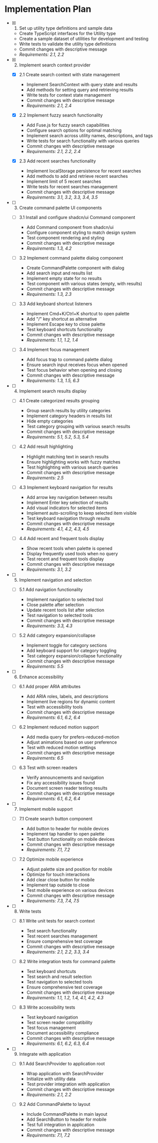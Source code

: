 # Implementation Plan

- [x] 1. Set up utility type definitions and sample data





  - Create TypeScript interfaces for the Utility type
  - Create a sample dataset of utilities for development and testing
  - Write tests to validate the utility type definitions
  - Commit changes with descriptive message
  - _Requirements: 2.1, 2.2_

- [x] 2. Implement search context provider




  - [x] 2.1 Create search context with state management


    - Implement SearchContext with query state and results
    - Add methods for setting query and retrieving results
    - Write tests for context state management
    - Commit changes with descriptive message
    - _Requirements: 2.1, 2.4_

  - [x] 2.2 Implement fuzzy search functionality


    - Add Fuse.js for fuzzy search capabilities
    - Configure search options for optimal matching
    - Implement search across utility names, descriptions, and tags
    - Write tests for search functionality with various queries
    - Commit changes with descriptive message
    - _Requirements: 2.1, 2.2, 2.4_

  - [x] 2.3 Add recent searches functionality



    - Implement localStorage persistence for recent searches
    - Add methods to add and retrieve recent searches
    - Implement limit of 5 recent searches
    - Write tests for recent searches management
    - Commit changes with descriptive message
    - _Requirements: 3.1, 3.2, 3.3, 3.4, 3.5_

- [ ] 3. Create command palette UI components
  - [ ] 3.1 Install and configure shadcn/ui Command component
    - Add Command component from shadcn/ui
    - Configure component styling to match design system
    - Test component rendering and styling
    - Commit changes with descriptive message
    - _Requirements: 1.3, 4.2_

  - [ ] 3.2 Implement command palette dialog component
    - Create CommandPalette component with dialog
    - Add search input and results list
    - Implement empty state for no results
    - Test component with various states (empty, with results)
    - Commit changes with descriptive message
    - _Requirements: 1.3, 2.3_

  - [ ] 3.3 Add keyboard shortcut listeners
    - Implement Cmd+K/Ctrl+K shortcut to open palette
    - Add "/" key shortcut as alternative
    - Implement Escape key to close palette
    - Test keyboard shortcuts functionality
    - Commit changes with descriptive message
    - _Requirements: 1.1, 1.2, 1.4_

  - [ ] 3.4 Implement focus management
    - Add focus trap to command palette dialog
    - Ensure search input receives focus when opened
    - Test focus behavior when opening and closing
    - Commit changes with descriptive message
    - _Requirements: 1.3, 1.5, 6.3_

- [ ] 4. Implement search results display
  - [ ] 4.1 Create categorized results grouping
    - Group search results by utility categories
    - Implement category headers in results list
    - Hide empty categories
    - Test category grouping with various search results
    - Commit changes with descriptive message
    - _Requirements: 5.1, 5.2, 5.3, 5.4_

  - [ ] 4.2 Add result highlighting
    - Highlight matching text in search results
    - Ensure highlighting works with fuzzy matches
    - Test highlighting with various search queries
    - Commit changes with descriptive message
    - _Requirements: 2.5_

  - [ ] 4.3 Implement keyboard navigation for results
    - Add arrow key navigation between results
    - Implement Enter key selection of results
    - Add visual indicators for selected items
    - Implement auto-scrolling to keep selected item visible
    - Test keyboard navigation through results
    - Commit changes with descriptive message
    - _Requirements: 4.1, 4.2, 4.3, 4.5_

  - [ ] 4.4 Add recent and frequent tools display
    - Show recent tools when palette is opened
    - Display frequently used tools when no query
    - Test recent and frequent tools display
    - Commit changes with descriptive message
    - _Requirements: 3.1, 3.2_

- [ ] 5. Implement navigation and selection
  - [ ] 5.1 Add navigation functionality
    - Implement navigation to selected tool
    - Close palette after selection
    - Update recent tools list after selection
    - Test navigation to selected tools
    - Commit changes with descriptive message
    - _Requirements: 3.3, 4.3_

  - [ ] 5.2 Add category expansion/collapse
    - Implement toggle for category sections
    - Add keyboard support for category toggling
    - Test category expansion/collapse functionality
    - Commit changes with descriptive message
    - _Requirements: 5.5_

- [ ] 6. Enhance accessibility
  - [ ] 6.1 Add proper ARIA attributes
    - Add ARIA roles, labels, and descriptions
    - Implement live regions for dynamic content
    - Test with accessibility tools
    - Commit changes with descriptive message
    - _Requirements: 6.1, 6.2, 6.4_

  - [ ] 6.2 Implement reduced motion support
    - Add media query for prefers-reduced-motion
    - Adjust animations based on user preference
    - Test with reduced motion settings
    - Commit changes with descriptive message
    - _Requirements: 6.5_

  - [ ] 6.3 Test with screen readers
    - Verify announcements and navigation
    - Fix any accessibility issues found
    - Document screen reader testing results
    - Commit changes with descriptive message
    - _Requirements: 6.1, 6.2, 6.4_

- [ ] 7. Implement mobile support
  - [ ] 7.1 Create search button component
    - Add button to header for mobile devices
    - Implement tap handler to open palette
    - Test button functionality on mobile devices
    - Commit changes with descriptive message
    - _Requirements: 7.1, 7.2_

  - [ ] 7.2 Optimize mobile experience
    - Adjust palette size and position for mobile
    - Optimize for touch interactions
    - Add clear close button for mobile
    - Implement tap outside to close
    - Test mobile experience on various devices
    - Commit changes with descriptive message
    - _Requirements: 7.3, 7.4, 7.5_

- [ ] 8. Write tests
  - [ ] 8.1 Write unit tests for search context
    - Test search functionality
    - Test recent searches management
    - Ensure comprehensive test coverage
    - Commit changes with descriptive message
    - _Requirements: 2.1, 2.2, 3.3, 3.4_

  - [ ] 8.2 Write integration tests for command palette
    - Test keyboard shortcuts
    - Test search and result selection
    - Test navigation to selected tools
    - Ensure comprehensive test coverage
    - Commit changes with descriptive message
    - _Requirements: 1.1, 1.2, 1.4, 4.1, 4.2, 4.3_

  - [ ] 8.3 Write accessibility tests
    - Test keyboard navigation
    - Test screen reader compatibility
    - Test focus management
    - Document accessibility compliance
    - Commit changes with descriptive message
    - _Requirements: 6.1, 6.2, 6.3, 6.4_

- [ ] 9. Integrate with application
  - [ ] 9.1 Add SearchProvider to application root
    - Wrap application with SearchProvider
    - Initialize with utility data
    - Test provider integration with application
    - Commit changes with descriptive message
    - _Requirements: 2.1, 2.2_

  - [ ] 9.2 Add CommandPalette to layout
    - Include CommandPalette in main layout
    - Add SearchButton to header for mobile
    - Test full integration in application
    - Commit changes with descriptive message
    - _Requirements: 7.1, 7.2_